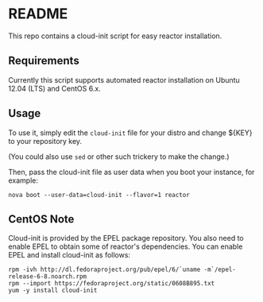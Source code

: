 README
======

This repo contains a cloud-init script for easy reactor installation.

Requirements
------------

Currently this script supports automated reactor installation on Ubuntu 12.04
(LTS) and CentOS 6.x.

Usage
-----

To use it, simply edit the `cloud-init` file for your distro and change ${KEY}
to your repository key.

(You could also use `sed` or other such trickery to make the change.)

Then, pass the cloud-init file as user data when you boot your instance, for example:

    nova boot --user-data=cloud-init --flavor=1 reactor

CentOS Note
-----------

Cloud-init is provided by the EPEL package repository. You also need to enable
EPEL to obtain some of reactor's dependencies. You can enable EPEL and install
cloud-init as follows:

    rpm -ivh http://dl.fedoraproject.org/pub/epel/6/`uname -m`/epel-release-6-8.noarch.rpm
    rpm --import https://fedoraproject.org/static/0608B895.txt
    yum -y install cloud-init
